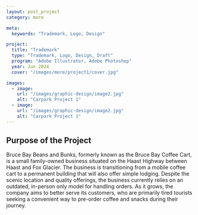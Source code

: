 ```yaml
---
layout: post_project
category: more

meta:
  keywords: "Trademark, Logo, Design"

project:
  title: "Trademark"
  type: "Trademark, Logo, Design, Draft"
  program: "Adobe Illustrator, Adobe Photoshop"
  year: Jun 2024
  cover: "/images/more/project1/cover.jpg"

images:
  - image:
    url: "/images/graphic-design/image2.jpg"
    alt: "Carpark Project 1"
  - image:
    url: "/images/graphic-design/image2.jpg"
    alt: "Carpark Project 1"
---
```

<h2>Purpose of the Project</h2>
<p>Bruce Bay Beans and Bunks, formerly known as the Bruce Bay Coffee Cart, is a small family-owned business situated on the Haast Highway between Haast and Fox Glacier. The business is transitioning from a mobile coffee cart to a permanent building that will also offer simple lodging. Despite the scenic location and quality offerings, the business currently relies on an outdated, in-person only model for handling orders. As it grows, the company aims to better serve its customers, who are primarily tired tourists seeking a convenient way to pre-order coffee and snacks during their journey.</p>